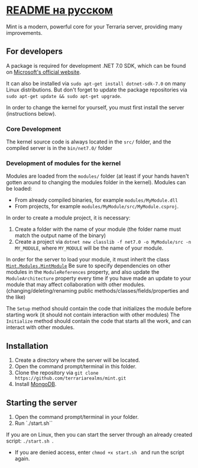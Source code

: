 # [README на русском](https://github.com/terrariarealms/mint/blob/main/README_russian.md)

Mint is a modern, powerful core for your Terraria server, providing many improvements.

## For developers
A package is required for development .NET 7.0 SDK, which can be found on [Microsoft's official website](https://dotnet.microsoft.com/en-us/download/dotnet/7.0 ).

It can also be installed via `sudo apt-get install dotnet-sdk-7.0` on many Linux distributions.
But don't forget to update the package repositories via `sudo apt-get update && sudo apt-get upgrade`.

In order to change the kernel for yourself, you must first install the server (instructions below).

### Core Development
The kernel source code is always located in the `src/` folder, and the compiled server is in the `bin/net7.0/` folder

### Development of modules for the kernel
Modules are loaded from the `modules/` folder (at least if your hands haven't gotten around to changing the modules folder in the kernel).
Modules can be loaded:
* From already compiled binaries, for example `modules/MyModule.dll`
* From projects, for example `modules/MyModule/src/MyModule.csproj`.

In order to create a module project, it is necessary:
1. Create a folder with the name of your module (the folder name must match the output name of the binary)
2. Create a project via `dotnet new classlib -f net7.0 -o MyModule/src -n MY_MODULE`, where `MY_MODULE` will be the name of your module.

In order for the server to load your module, it must inherit the class [`Mint.Modules.MintModule`](https://github.com/terrariarealms/mint/blob/main/src/Modules/MintModule.cs)
Be sure to specify dependencies on other modules in the `ModuleReferences` property, and also update the `ModuleArchitecture` property every time if you have made an update to your module that may affect collaboration with other modules. (changing/deleting/renaming public methods/classes/fields/properties and the like)

The `Setup` method should contain the code that initializes the module before starting work (it should not contain interaction with other modules)
The `Initialize` method should contain the code that starts all the work, and can interact with other modules.

## Installation
1. Create a directory where the server will be located.
2. Open the command prompt/terminal in this folder.
3. Clone the repository via `git clone https://github.com/terrariarealms/mint.git`
4. Install [MongoDB](https://www.mongodb.com/docs/manual/installation/).

## Starting the server
1. Open the command prompt/terminal in your folder.
2. Run `./start.sh``

If you are on Linux, then you can start the server through an already created script: `./start.sh `.
* If you are denied access, enter `chmod +x start.sh ` and run the script again.
